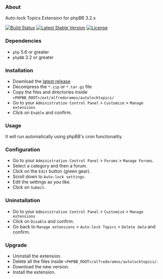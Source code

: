 ### About

Auto-lock Topics Extension for phpBB 3.2.x

[![Build Status](https://img.shields.io/travis/AlfredoRamos/phpbb-ext-auto-lock-topics.svg?style=flat-square&maxAge=3600)](https://travis-ci.org/AlfredoRamos/phpbb-ext-auto-lock-topics) [![Latest Stable Version](https://img.shields.io/github/tag/AlfredoRamos/phpbb-ext-auto-lock-topics.svg?label=stable&style=flat-square&maxAge=3600)](https://github.com/AlfredoRamos/phpbb-ext-auto-lock-topics/releases) [![License](https://img.shields.io/github/license/AlfredoRamos/phpbb-ext-auto-lock-topics.svg?style=flat-square)](https://raw.githubusercontent.com/AlfredoRamos/phpbb-ext-auto-lock-topics/master/LICENSE)

### Dependencies

- `php` 5.6 or greater
- `phpBB` 3.2 or greater

### Installation

- Download the [latest release](https://github.com/AlfredoRamos/phpbb-ext-auto-lock-topics/releases)
- Decompress the `*.zip` or `*.tar.gz` file
- Copy the files and directories inside `<PHPBB_ROOT>/ext/alfredoramos/autolocktopics/`
- Go to your `Administration Control Panel` > `Customize` > `Manage extensions`
- Click on `Enable` and confirm.

### Usage

It will run automatically using phpBB's cron functionality.

### Configuration

- Go to your `Administration Control Panel` > `Forums` > `Manage Forums`.
- Select a category and then a forum.
- Click on the `Edit` button (green gear).
- Scroll down to `Auto-lock settings`.
- Edit the settings as you like.
- Click on `Submit`.

### Uninstallation

- Go to your `Administration Control Panel` > `Customize` > `Manage extensions`
- Click on `Disable` and confirm.
- Go back to `Manage extensions` > `Auto-lock Topics` > `Delete data` and confirm.

### Upgrade

- Uninstall the extension.
- Delete all the files inside `<PHPBB_ROOT>/alfredoramos/autolocktopics/`.
- Download the new version.
- Install the extension.

